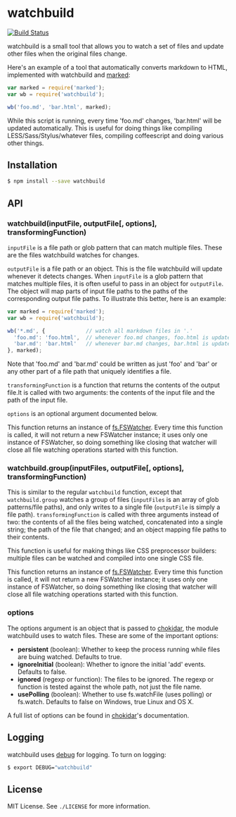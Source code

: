 
# watchbuild
[![Build Status](https://travis-ci.org/AjayMT/watchbuild.svg)](https://travis-ci.org/AjayMT/watchbuild)

watchbuild is a small tool that allows you to watch a set of files and update other files when the original files change.

Here's an example of a tool that automatically converts markdown to HTML, implemented with watchbuild and [marked](http://npmjs.org/marked):

```javascript
var marked = require('marked');
var wb = require('watchbuild');

wb('foo.md', 'bar.html', marked);
```

While this script is running, every time 'foo.md' changes, 'bar.html' will be updated automatically. This is useful for doing things like compiling LESS/Sass/Stylus/whatever files, compiling coffeescript and doing various other things.

## Installation

```sh
$ npm install --save watchbuild
```

## API
### watchbuild(inputFile, outputFile[, options], transformingFunction)
`inputFile` is a file path or glob pattern that can match multiple files. These are the files watchbuild watches for changes.

`outputFile` is a file path or an object. This is the file watchbuild will update whenever it detects changes. When `inputFile` is a glob pattern that matches multiple files, it is often useful to pass in an object for `outputFile`. The object will map parts of input file paths to the paths of the corresponding output file paths. To illustrate this better, here is an example:

```javascript
var marked = require('marked');
var wb = require('watchbuild');

wb('*.md', {             // watch all markdown files in '.'
  'foo.md': 'foo.html',  // whenever foo.md changes, foo.html is updated
  'bar.md': 'bar.html'   // whenever bar.md changes, bar.html is updated
}, marked);
```

Note that 'foo.md' and 'bar.md' could be written as just 'foo' and 'bar' or any other part of a file path that uniquely identifies a file.

`transformingFunction` is a function that returns the contents of the output file.It is called with two arguments: the contents of the input file and the path of the input file.

`options` is an optional argument documented below.

This function returns an instance of [fs.FSWatcher](http://nodejs.org/api/fs.html#fs_class_fs_fswatcher). Every time this function is called, it will not return a new FSWatcher instance; it uses only one instance of FSWatcher, so doing something like closing that watcher will close all file watching operations started with this function.

### watchbuild.group(inputFiles, outputFile[, options], transformingFunction)
This is similar to the regular `watchbuild` function, except that `watchbuild.group` watches a group of files (`inputFiles` is an array of glob patterns/file paths), and only writes to a single file (`outputFile` is simply a file path). `transformingFunction` is called with three arguments instead of two: the contents of all the files being watched, concatenated into a single string; the path of the file that changed; and an object mapping file paths to their contents.

This function is useful for making things like CSS preprocessor builders: multiple files can be watched and compiled into one single CSS file.

This function returns an instance of [fs.FSWatcher](http://nodejs.org/api/fs.html#fs_class_fs_fswatcher). Every time this function is called, it will not return a new FSWatcher instance; it uses only one instance of FSWatcher, so doing something like closing that watcher will close all file watching operations started with this function.

### options
The options argument is an object that is passed to [chokidar](http://npmjs.org/chokidar), the module watchbuild uses to watch files. These are some of the important options:

- **persistent** (boolean): Whether to keep the process running while files are buing watched. Defaults to true.
- **ignoreInitial** (boolean): Whether to ignore the initial 'add' events. Defaults to false.
- **ignored** (regexp or function): The files to be ignored. The regexp or function is tested against the whole path, not just the file name.
- **usePolling** (boolean): Whether to use fs.watchFile (uses polling) or fs.watch. Defaults to false on Windows, true Linux and OS X.

A full list of options can be found in [chokidar](http://npmjs.org/chokidar)'s documentation.

## Logging
watchbuild uses [debug](http://npmjs.org/debug) for logging. To turn on logging:

```sh
$ export DEBUG="watchbuild"
```

## License
MIT License. See `./LICENSE` for more information.

